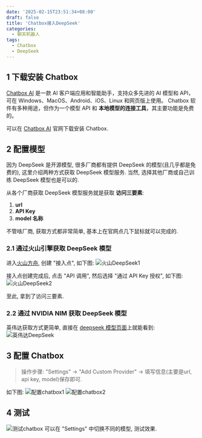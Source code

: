 ```yaml
---
date: '2025-02-15T23:51:34+08:00'
draft: false
title: 'Chatbox接入DeepSeek'
categories:
  - 聊天机器人
tags:
  - Chatbox
  - DeepSeek
---
```


## 1 下载安装 Chatbox

[Chatbox AI](https://chatboxai.app/zh) 是一款 AI 客户端应用和智能助手，支持众多先进的 AI 模型和 API，可在 Windows、MacOS、Android、iOS、Linux 和网页版上使用。
Chatbox 软件有多种用途，但作为一个模型 API 和 **本地模型的连接工具**，其主要功能是免费的。

可以在 [Chatbox AI](https://chatboxai.app/zh) 官网下载安装 Chatbox.


## 2 配置模型
因为 DeepSeek 是开源模型, 很多厂商都有提供 DeepSeek 的模型(且几乎都是免费的), 这里介绍两种方式获取 DeepSeek 模型服务. 
当然, 选择其他厂商或自己训练 DeepSeek 模型也是可以的.

从各个厂商获取 DeepSeek 模型服务就是获取 **访问三要素**:
1. **url**
2. **API Key**
3. **model 名称**

不管啥厂商, 获取方式都非常简单, 基本上在官网点几下鼠标就可以完成的.

### 2.1 通过火山引擎获取 DeepSeek 模型
进入[火山方舟](https://console.volcengine.com/ark), 创建 "接入点", 如下图:
![火山DeepSeek1](/images/2025/250215_chatbox2.png)

接入点创建完成后, 点击 "API 调用", 然后选择 "通过 API Key 授权", 如下图:
![火山DeepSeek2](/images/2025/250215_chatbox3.png)

至此, 拿到了访问三要素.

### 2.2 通过 NVIDIA NIM 获取 DeepSeek 模型
英伟达获取方式更简单, 直接在 [deepseek 模型页面](https://build.nvidia.com/deepseek-ai/deepseek-r1)上就能看到:
![英伟达DeepSeek](/images/2025/250215_chatbox4.png)

## 3 配置 Chatbox
> 操作步骤:
> "Settings" -> "Add Custom Provider" -> 填写信息(主要是url, api key, model)保存即可.

如下图:
![配置chatbox1](/images/2025/250215_chatbox1.png)
![配置chatbox2](/images/2025/250215_chatbox5.png)

## 4 测试

![测试chatbox](/images/2025/250215_chatbox6.gif)
可以在 "Settings" 中切换不同的模型, 测试效果.